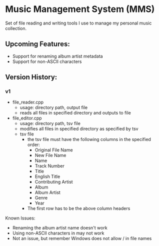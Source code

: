 # Music Management System (MMS)
Set of file reading and writing tools I use to manage my personal music collection.

## Upcoming Features:
 - Support for renaming album artist metadata
 - Support for non-ASCII characters

## Version History:

### v1
 - file_reader.cpp
    - usage: directory path, output file
    - reads all files in specified directory and outputs to file
 - file_editor.cpp
    - usage: directory path, tsv file
    - modifies all files in specified directory as specified by tsv
    - tsv file
       - the tsv file must have the following columns in the specified order:
          - Original File Name
          - New File Name
          - Name
          - Track Number
          - Title
          - English Title
          - Contributing Artist
          - Album
          - Album Artist
          - Genre
          - Year
       - The first row has to be the above column headers

Known Issues:
 - Renaming the album artist name doesn't work
 - Using non-ASCII characters in may not work
 - Not an issue, but remember Windows does not allow / in file names
